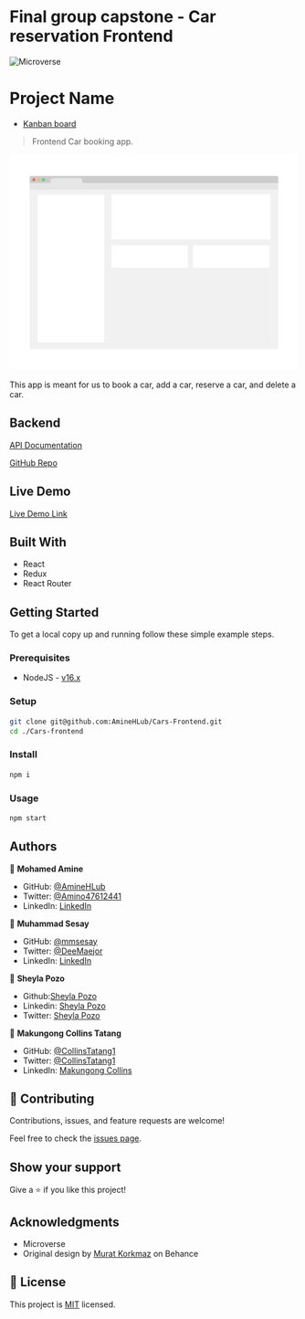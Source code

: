 # Final group capstone - Car reservation Frontend

![Microverse](https://img.shields.io/badge/Microverse-blueviolet)

# Project Name

- [Kanban board](https://github.com/mmsesay/final-capstone-backend/projects/1#card-77937550)

> Frontend Car booking app.

![screenshot](./app_screenshot.png)

This app is meant for us to book a car, add a car, reserve a car, and delete a car.

## Backend

[API Documentation](https://blooming-meadow-49781.herokuapp.com/api-docs/index.html)

[GitHub Repo](https://github.com/mmsesay/final-capstone-backend)

## Live Demo

[Live Demo Link](https://622110fecccae53070225c23--cars-microverse-cap.netlify.app/)

## Built With

- React
- Redux
- React Router

## Getting Started

To get a local copy up and running follow these simple example steps.

### Prerequisites

- NodeJS - [v16.x](https://nodejs.org/en/)

### Setup

```bash
git clone git@github.com:AmineHLub/Cars-Frontend.git
cd ./Cars-frontend
```

### Install

```bash
npm i
```

### Usage

```bash
npm start
```

## Authors

👤 **Mohamed Amine**

- GitHub: [@AmineHLub](https://github.com/AmineHLub)
- Twitter: [@Amino47612441](https://twitter.com/Amino47612441)
- LinkedIn: [LinkedIn](https://www.linkedin.com/in/mohamed-amine-hajltaief-b18863163/)

👤 **Muhammad Sesay**

- GitHub: [@mmsesay](https://github.com/mmsesay)
- Twitter: [@DeeMaejor](https://twitter.com/DeeMaejor)
- LinkedIn: [LinkedIn](https://linkedin.com/in/muhammad-m-sesay)

👤 **Sheyla Pozo** 

- Github:[Sheyla Pozo](https://github.com/sheylaPozo)
- Linkedin: [Sheyla Pozo](https://www.linkedin.com/in/sheypozo/)
- Twitter: [Sheyla Pozo](https://twitter.com/sheyPozo)

👤 **Makungong Collins Tatang**
- GitHub: [@CollinsTatang1](https://github.com/CollinsTatang)
- Twitter: [@CollinsTatang1](https://twitter.com/CollinsTatang1)
- LinkedIn: [Makungong Collins](https://www.linkedin.com/in/makungong-collins/)

## 🤝 Contributing

Contributions, issues, and feature requests are welcome!

Feel free to check the [issues page](../../issues/).

## Show your support

Give a ⭐️ if you like this project!

## Acknowledgments

- Microverse
- Original design by [Murat Korkmaz](https://www.behance.net/muratk) on Behance

## 📝 License

This project is [MIT](./MIT.md) licensed.
